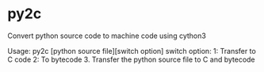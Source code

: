 # py2c
Convert python source code to machine code using cython3

Usage:
py2c [python source file][switch option] 
switch option: 
1: Transfer to C code 
2: To bytecode 
3. Transfer the python source file to C and bytecode
